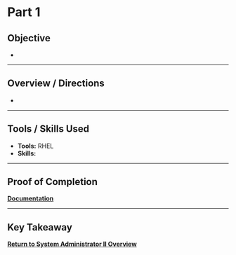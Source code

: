 # Part 1

## Objective
- 

---

## Overview / Directions
- 

---

## Tools / Skills Used
- **Tools:** RHEL
- **Skills:** 

---

## Proof of Completion
**[Documentation](./../Documentation/Comprehensive_Review_Parts_1_2_4.PNG)**

---

## Key Takeaway


**[Return to System Administrator II Overview](./../README.md)**
